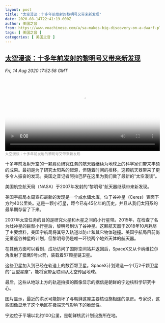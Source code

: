 ```yaml
---
layout: post
title: "太空漫谈：十多年前发射的黎明号又带来新发现"
date: 2020-08-14T22:41:19.000Z
author: 美国之音
from: https://www.voachinese.com/a/sa-makes-big-discovery-on-a-dwarf-planet-20200814/5544020.html
tags: [ 美国之音 ]
categories: [ 美国之音 ]
---
```

<!--1597444879000-->
[太空漫谈：十多年前发射的黎明号又带来新发现](https://www.voachinese.com/a/sa-makes-big-discovery-on-a-dwarf-planet-20200814/5544020.html)
------

<div>
<div><i>Fri, 14 Aug 2020 17:52:58 GMT</i></div><video poster="https://images.weserv.nl?url=gdb.voanews.com/70eb07b5-296e-42ea-87d4-df88590ce28a_tv_r1_s_w900.jpg" src="https://av.voanews.com/Videoroot/Pangeavideo/2020/08/7/70/70eb07b5-296e-42ea-87d4-df88590ce28a_240p.mp4" style="width:100%" controls></video><div><small style="color: #999;">太空漫谈：十多年前发射的黎明号又带来新发现</small></div><p>十多年前发射升空的一颗肩负研究任务的航天器继续为地球上的科学家们带来丰硕的成果。最初是为了研究太阳系的起源，但随着时间的推移，这颗航天器带来了更多令人振奋的发现。美国之音记者阿拉巴萨在这里为我们做了最新的“太空漫谈”。</p><p>美国航空航天局（NASA）于2007年发射的“黎明号”航天器继续带来新发现。</p><p>美国宇航局本周宣布最新的发现是一个咸水储水库，位于谷神星（Ceres）表面下方约40公里处。这是一颗小行星，距今已有45亿年的历史，并且从我们太阳系的最早期存留了下来。</p><p>2007年太空任务的目的是研究火星和木星之间的小行星带。2015年，在检查了名为灶神星的巨型小行星后，黎明号到访了谷神星。这颗航天器于2018年10月耗尽了主要燃料，美国宇航局将其导入轨道以防止和其它物体碰撞。美国宇航局目前尚无重返谷神星的计划，但黎明号仍是唯一环绕两个地外天体的航天器。</p><p>在其他方面可以看到，成功访问了国际空间站并返回后，SpaceX又从卡纳维拉尔角发射了猎鹰9号火箭，装载着57颗星链卫星。</p><p>这些卫星加入到已经在轨道上的数百颗卫星。SpaceX计划建造一个1万2千颗卫星的“巨型星座”，能将宽带互联网从太空传回地球。</p><p>最后，这些从地球上方的轨道拍摄的图像显示的据信是朝鲜的宁边核科学研究中心。</p><p>图片显示，最近的洪水可能损坏了与朝鲜这座主要核设施相连的泵房。专家说，这些图像显示了这个地区在极端天气影响下的脆弱性。</p><p>宁边位于平壤以北约100公里，是朝鲜核武计划设施所在地。</p>
</div>

